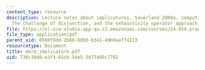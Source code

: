 ```yaml
---
content_type: resource
description: Lecture notes about implicatures, Sauerland 2004a, computing scalar implicatures,
  the challenge of disjunction, and the exhaustivity operator approach.
file: https://ol-ocw-studio-app-qa.s3.amazonaws.com/courses/24-954-pragmatics-in-linguistic-theory-fall-2006/736c38d0e3f465cb54e55d774d9c7782_more_implicature.pdf
file_type: application/pdf
parent_uid: 0560f8dd-2b68-6893-b341-49b9aaf74213
resourcetype: Document
title: more_implicature.pdf
uid: 736c38d0-e3f4-65cb-54e5-5d774d9c7782
---
```

